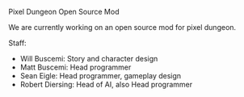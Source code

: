 Pixel Dungeon Open Source Mod

We are currently working on an open source mod for
pixel dungeon. 

Staff: 
- Will Buscemi: Story and character design
- Matt Buscemi: Head programmer
- Sean Eigle: Head programmer, gameplay design
- Robert Diersing: Head of AI, also Head programmer